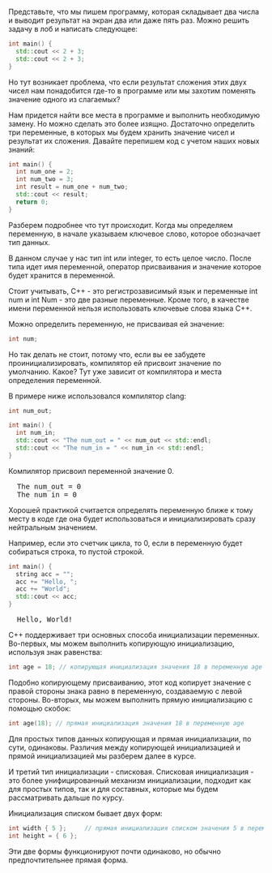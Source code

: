 Представьте, что мы пишем программу, которая складывает два числа и выводит результат на экран два или даже пять раз. Можно решить задачу в лоб и написать следующее:

```cpp
int main() {
  std::cout << 2 + 3;
  std::cout << 2 + 3;
}
```

Но тут возникает проблема, что если результат сложения этих двух чисел нам понадобится где-то в программе или мы захотим поменять значение одного из слагаемых?

Нам придется найти все места в программе и выполнить необходимую замену. Но можно сделать это более изящно. Достаточно определить три переменные, в которых мы будем хранить значение чисел и результат их сложения. Давайте перепишем код с учетом наших новых знаний:

```cpp
int main() {
  int num_one = 2;
  int num_two = 3;
  int result = num_one + num_two;
  std::cout << result;
  return 0;
}
```

Разберем подробнее что тут происходит. Когда мы определяем переменную, в начале указываем ключевое слово, которое обозначает тип данных.

В данном случае у нас тип int или integer, то есть целое число. После типа идет имя переменной, оператор присваивания и значение которое будет хранится в переменной.

Стоит учитывать, С++ - это регистрозависимый язык и переменные int num и int Num - это две разные переменные. Кроме того, в качестве имени переменной нельзя использовать ключевые слова языка C++.

Можно определить переменную, не присваивая ей значение:

```cpp
int num;
```

Но так делать не стоит, потому что, если вы ее забудете проинициализировать, компилятор ей присвоит значение по умолчанию. Какое? Тут уже зависит от компилятора и места определения переменной.

В примере ниже использовался компилятор clang:

```cpp
int num_out;

int main() {
  int num_in;
  std::cout << "The num_out = " << num_out << std::endl;
  std::cout << "The num_in = " << num_in << std::endl;
}
```

Компилятор присвоил переменной значение 0.

<pre class='hexlet-basics-output'>
  The num_out = 0
  The num_in = 0
</pre>

Хорошей практикой считается определять переменную ближе к тому месту в коде где она будет использоваться и инициализировать сразу нейтральным значением.

Например, если это счетчик цикла, то 0, если в переменную будет собираться строка, то пустой строкой.

```cpp
int main() {
  string acc = "";
  acc += "Hello, ";
  acc += "World";
  std::cout << acc;
}
```

<pre class='hexlet-basics-output'>
  Hello, World!
</pre>

C++ поддерживает три основных способа инициализации переменных. Во-первых, мы можем выполнить копирующую инициализацию, используя знак равенства:

```cpp
int age = 18; // копирующая инициализация значения 18 в переменную age
```

Подобно копирующему присваиванию, этот код копирует значение с правой стороны знака равно в переменную, создаваемую с левой стороны. Во-вторых, мы можем выполнить прямую инициализацию с помощью скобок:

```cpp
int age(18); // прямая инициализация значения 18 в переменную age
```

Для простых типов данных копирующая и прямая инициализации, по сути, одинаковы. Различия между копирующей инициализацией и прямой инициализацией мы разберем далее в курсе.

И третий тип инициализации - списковая. Списковая инициализация - это более унифицированный механизм инициализации, подходит как для простых типов, так и для составных, которые мы будем рассматривать дальше по курсу.

Инициализация списком бывает двух форм:

```cpp
int width { 5 };     // прямая инициализация списком значения 5 в переменную width (предпочтительно)
int height = { 6 };
```

Эти две формы функционируют почти одинаково, но обычно предпочтительнее прямая форма.
